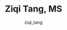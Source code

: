 ---
# this is autogenerated: do not edit
title: Ziqi Tang, MS
author: ziqi_tang
layout: author-bio
jobtitle: MTS Software Engineer
bio: Salesforce
type: alumn
excerpt: "Visiting Research Scholar, 2017-2019. Ziqi was an undergraduate student from Tsinghua University School of Pharmaceutical Sciences, participating in the UCSF-Ts"
header:
  teaser: /assets/images/people/bio-tang.jpg
papers: 
    - title: Deep learning from multiple experts improves identification of amyloid neuropathologies
      excerpt: Wong DR, <u>Tang Z</u>, Mew NC, Das S, Athey J, McAleese KE, Kofler JK, Flanagan ME, Borys E, White CL 3rd, Butte AJ, Dugger BN, Keiser MJ. __Acta Neuropathol Commun__. 2022 Apr 28.
      link: "https://doi.org/10.1186/s40478-022-01365-0"

    - title: Interpretable classification of Alzheimer's disease pathologies with a convolutional neural network pipeline
      excerpt: <u>Tang Z</u>, Chuang KV, DeCarli C, Jin LW, Beckett L, Keiser MJ, Dugger BN. __Nat Commun__. 2019 May 15.
      link: "https://doi.org/10.1038/s41467-019-10212-1"

---
